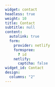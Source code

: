 ```yaml
---
widget: contact
headless: true
weight: 10
title: Contact
subtitle: null
content:
  autolink: true
  form:
    provider: netlify
    formspree:
      ? id
    netlify:
      captcha: false
widget_id: Contact
design:
  columns: "2"
---
```

